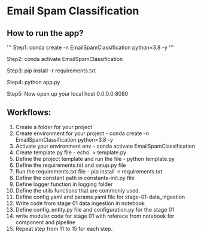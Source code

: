 # Email Spam Classification
## How to run the app?

''' Step1: conda create -n EmailSpamClassification python=3.8 -y '''

Step2: conda activate EmailSpamClassification

Step3: pip install -r requirements.txt

Step4: python app.py

Step5: Now open up your local host 0.0.0.0:8080

## Workflows:

1. Create a folder for your project
2. Create environment for your project - conda create -n EmailSpamClassification python=3.8 -y
3. Activate your environment env - conda activate EmailSpamClassification
4. Create template.py file - echo. > template.py
5. Define the project template and run the file - python template.py
6. Define the requirements.txt and setup.py file
7. Run the requirements.txt file - pip install -r requirements.txt
8. Define the constant path in constants-init.py file
9. Define logger function in logging folder
10. Define the utils functions that are commonly used.
11. Define config.yaml and params.yaml file for stage-01-data_ingestion
12. Write code from stage 01 data ingestion in notebook
13. Define config_entity.py file and configuration.py for the stage 01
14. write modular code for stage 01 with referece from notebook for component and pipeline
15. Repeat step from 11 to 15 for each step.